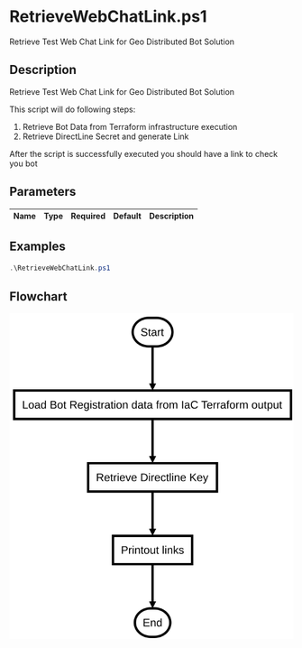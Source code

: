 # RetrieveWebChatLink.ps1

Retrieve Test Web Chat Link for Geo Distributed Bot Solution

## Description

Retrieve Test Web Chat Link for Geo Distributed Bot Solution

This script will do following steps:

1. Retrieve Bot Data from Terraform infrastructure execution
2. Retrieve DirectLine Secret and generate Link

After the script is successfully executed you should have a link to check you bot

## Parameters

| Name | Type | Required | Default | Description |
| - | - | - | - | - |

## Examples

```powershell
.\RetrieveWebChatLink.ps1

```


## Flowchart

<div align='center'>

![Flowchart for RetrieveWebChatLink.ps1](../flowchart/RetrieveWebChatLink.flowchart.svg)
</div>

